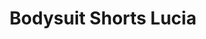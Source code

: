 ---
layout: product
title: Bodysuit Shorts Lucia
price: '38.00'
product_image: /neopower-net/3008-front.png
product_image_hover: /neopower-net/3008-side.png
categories: 
  - The Upgraders
  - Tummy & Waist
  - Back Support
  - Rear & Hips
  - Thighs & Legs
  - Full Body
  - Daily Use
  - Post Surgical
  - Postpartum
  - Body Shapers
---
